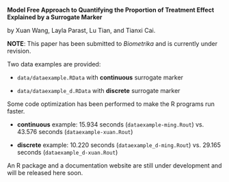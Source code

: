 **Model Free Approach to Quantifying the Proportion of Treatment Effect Explained by a Surrogate Marker** 

by Xuan Wang, Layla Parast, Lu Tian, and Tianxi Cai. 

**NOTE**: This paper has been submitted to _Biometrika_ and is currently under revision.

Two data examples are provided:

- `data/dataexample.RData` with **continuous** surrogate marker

- `data/dataexample_d.RData` with **discrete** surrogate marker

Some code optimization has been performed to make the R programs run faster. 

- **continuous** example: 15.934 seconds (`dataexample-ming.Rout`) vs. 43.576 seconds (`dataexample-xuan.Rout`)

- **discrete** example: 10.220 seconds (`dataexample_d-ming.Rout`) vs. 29.165 seconds (`dataexample_d-xuan.Rout`)

An R package and a documentation website are still under development and will be released here soon. 
